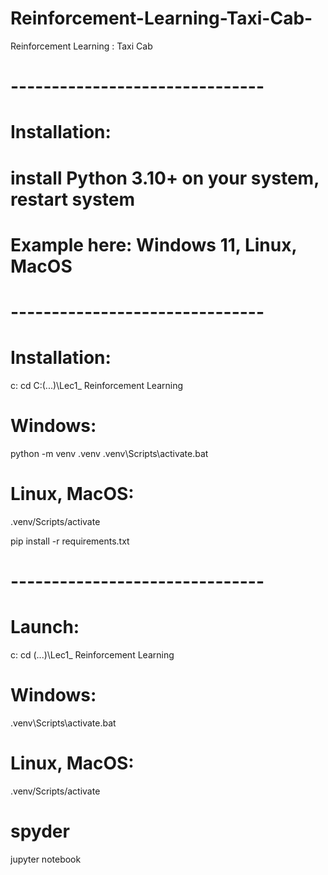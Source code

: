 # Reinforcement-Learning-Taxi-Cab-
Reinforcement Learning : Taxi Cab 
# -------------------------------
# Installation:
# install Python 3.10+ on your system, restart system
# Example here: Windows 11, Linux, MacOS

# -------------------------------
# Installation:
c:
cd C:\(...)\Lec1_ Reinforcement Learning

# Windows:
python -m venv .venv
.venv\Scripts\activate.bat

# Linux, MacOS:
.venv/Scripts/activate

pip install -r requirements.txt

# -------------------------------
# Launch:
c:
cd (...)\Lec1_ Reinforcement Learning

# Windows:
.venv\Scripts\activate.bat
# Linux, MacOS:
.venv/Scripts/activate

# spyder
jupyter notebook

